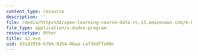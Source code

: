 ```yaml
---
content_type: resource
description: ''
file: /media/https%3A/open-learning-course-data-rc.s3.amazonaws.com/6-837-computer-graphics-fall-2012/431d2959b7b692b40baacaf3bdffe00c_a2.exe
file_type: application/x-msdos-program
resourcetype: Other
title: a2.exe
uid: 431d2959-b7b6-92b4-0baa-caf3bdffe00c
---
```


